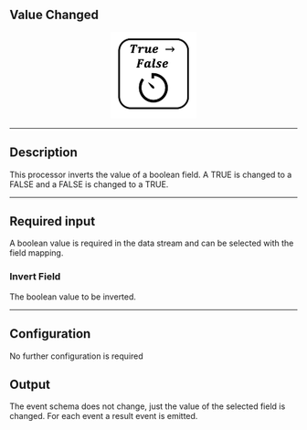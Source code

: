 ## Value Changed

<p align="center"> 
    <img src="icon.png" width="150px;" class="pe-image-documentation"/>
</p>

***

## Description

This processor inverts the value of a boolean field. A TRUE is changed to a FALSE and a FALSE is changed to a TRUE.


***

## Required input

A boolean value is required in the data stream and can be selected with the field mapping.

### Invert Field

The boolean value to be inverted.

***

## Configuration

No further configuration is required

## Output

The event schema does not change, just the value of the selected field is changed. For each event a result event is emitted.